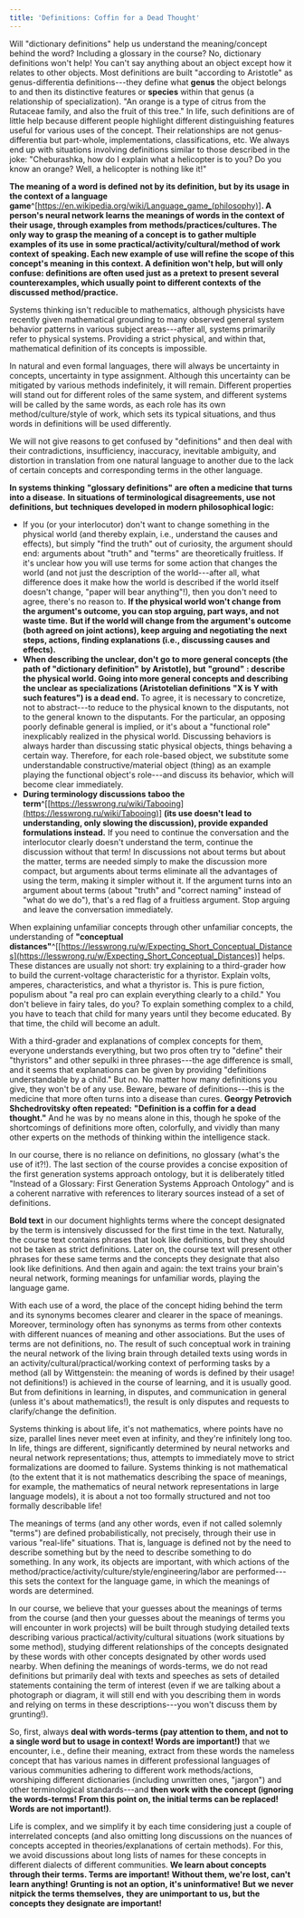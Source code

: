 ```yaml
---
title: 'Definitions: Coffin for a Dead Thought'
---
```


Will "dictionary definitions" help us understand the meaning/concept behind the word? Including a glossary in the course? No, dictionary definitions won't help! You can't say anything about an object except how it relates to other objects. Most definitions are built "according to Aristotle" as genus-differentia definitions---they define what **genus** the object belongs to and then its distinctive features or **species** within that genus (a relationship of specialization). "An orange is a type of citrus from the Rutaceae family, and also the fruit of this tree." In life, such definitions are of little help because different people highlight different distinguishing features useful for various uses of the concept. Their relationships are not genus-differentia but part-whole, implementations, classifications, etc. We always end up with situations involving definitions similar to those described in the joke: "Cheburashka, how do I explain what a helicopter is to you? Do you know an orange? Well, a helicopter is nothing like it!"

**The meaning of a word is defined** **not by its definition, but** **by its usage** **in the context of a language game**^[<https://en.wikipedia.org/wiki/Language_game_(philosophy)>]**. A person's neural network learns the meanings of words in the context of their usage, through examples from** **methods/practices/cultures. The only way to grasp the meaning of a concept is** **to gather multiple examples of its use** **in some practical/activity/cultural/method of work context** **of speaking. Each new example of use will refine the scope of this concept's meaning** **in this context. A definition won't help, but will only confuse: definitions are often used just as a pretext to present several counterexamples, which usually point to different contexts** **of the discussed method/practice.**

Systems thinking isn't reducible to mathematics, although physicists have recently given mathematical grounding to many observed general system behavior patterns in various subject areas---after all, systems primarily refer to physical systems. Providing a strict physical, and within that, mathematical definition of its concepts is impossible.

In natural and even formal languages, there will always be uncertainty in concepts, uncertainty in type assignment. Although this uncertainty can be mitigated by various methods indefinitely, it will remain. Different properties will stand out for different roles of the same system, and different systems will be called by the same words, as each role has its own method/culture/style of work, which sets its typical situations, and thus words in definitions will be used differently.

We will not give reasons to get confused by "definitions" and then deal with their contradictions, insufficiency, inaccuracy, inevitable ambiguity, and distortion in translation from one natural language to another due to the lack of certain concepts and corresponding terms in the other language.

**In systems thinking** **"glossary definitions"** **are often a medicine that turns into a disease.** **In situations of terminological disagreements, use** **not definitions, but** **techniques developed in modern philosophical logic:**

-   If you (or your interlocutor) don't want to change something in the physical world (and thereby explain, i.e., understand the causes and effects), but simply "find the truth" out of curiosity, the argument should end: arguments about "truth" and "terms" are theoretically fruitless. If it's unclear how you will use terms for some action that changes the world (and not just the description of the world---after all, what difference does it make how the world is described if the world itself doesn't change, "paper will bear anything"!), then you don't need to agree, there's no reason to. **If the physical world won't change from the argument's outcome, you can stop arguing, part ways, and not waste time.** **But if the world will change from the argument's outcome (both agreed on joint actions), keep arguing and negotiating the next steps, actions, finding explanations (i.e., discussing causes and effects).**
-   **When describing the unclear, don't go to more general concepts (the path of "dictionary definition"** **by Aristotle), but** **"ground"** **: describe the physical world. Going into more general concepts and describing the unclear as specializations (Aristotelian definitions** **"X is Y with such features") is a dead end.** To agree, it is necessary to concretize, not to abstract---to reduce to the physical known to the disputants, not to the general known to the disputants. For the particular, an opposing poorly definable general is implied, or it's about a "functional role" inexplicably realized in the physical world. Discussing behaviors is always harder than discussing static physical objects, things behaving a certain way. Therefore, for each role-based object, we substitute some understandable constructive/material object (thing) as an example playing the functional object's role---and discuss its behavior, which will become clear immediately.
-   **During terminology discussions** **taboo the term**^[[https://lesswrong.ru/wiki/Tabooing](https://lesswrong.ru/wiki/Tabooing)] **(its use doesn't lead to understanding, only slowing the discussion), provide expanded formulations instead.** If you need to continue the conversation and the interlocutor clearly doesn't understand the term, continue the discussion without that term! In discussions not about terms but about the matter, terms are needed simply to make the discussion more compact, but arguments about terms eliminate all the advantages of using the term, making it simpler without it. If the argument turns into an argument about terms (about "truth" and "correct naming" instead of "what do we do"), that's a red flag of a fruitless argument. Stop arguing and leave the conversation immediately.

When explaining unfamiliar concepts through other unfamiliar concepts, the understanding of **"conceptual distances"**^[[https://lesswrong.ru/w/Expecting_Short_Conceptual_Distances](https://lesswrong.ru/w/Expecting_Short_Conceptual_Distances)] helps. These distances are usually not short: try explaining to a third-grader how to build the current-voltage characteristic for a thyristor. Explain volts, amperes, characteristics, and what a thyristor is. This is pure fiction, populism about "a real pro can explain everything clearly to a child." You don't believe in fairy tales, do you? To explain something complex to a child, you have to teach that child for many years until they become educated. By that time, the child will become an adult.

With a third-grader and explanations of complex concepts for them, everyone understands everything, but two pros often try to "define" their "thyristors" and other sepulki in three phrases---the age difference is small, and it seems that explanations can be given by providing "definitions understandable by a child." But no. No matter how many definitions you give, they won't be of any use. Beware, beware of definitions---this is the medicine that more often turns into a disease than cures. **Georgy Petrovich Shchedrovitsky** **often repeated:** **"Definition is a coffin for a dead thought."** And he was by no means alone in this, though he spoke of the shortcomings of definitions more often, colorfully, and vividly than many other experts on the methods of thinking within the intelligence stack.

In our course, there is no reliance on definitions, no glossary (what's the use of it?!). The last section of the course provides a concise exposition of the first generation systems approach ontology, but it is deliberately titled "Instead of a Glossary: First Generation Systems Approach Ontology" and is a coherent narrative with references to literary sources instead of a set of definitions.

**Bold text** in our document highlights terms where the concept designated by the term is intensively discussed for the first time in the text. Naturally, the course text contains phrases that look like definitions, but they should not be taken as strict definitions. Later on, the course text will present other phrases for these same terms and the concepts they designate that also look like definitions. And then again and again: the text trains your brain's neural network, forming meanings for unfamiliar words, playing the language game.

With each use of a word, the place of the concept hiding behind the term and its synonyms becomes clearer and clearer in the space of meanings. Moreover, terminology often has synonyms as terms from other contexts with different nuances of meaning and other associations. But the uses of terms are not definitions, no. The result of such conceptual work in training the neural network of the living brain through detailed texts using words in an activity/cultural/practical/working context of performing tasks by a method (all by Wittgenstein: the meaning of words is defined by their usage! not definitions!) is achieved in the course of learning, and it is usually good. But from definitions in learning, in disputes, and communication in general (unless it's about mathematics!), the result is only disputes and requests to clarify/change the definition.

Systems thinking is about life, it's not mathematics, where points have no size, parallel lines never meet even at infinity, and they're infinitely long too. In life, things are different, significantly determined by neural networks and neural network representations; thus, attempts to immediately move to strict formalizations are doomed to failure. Systems thinking is not mathematical (to the extent that it is not mathematics describing the space of meanings, for example, the mathematics of neural network representations in large language models), it is about a not too formally structured and not too formally describable life!

The meanings of terms (and any other words, even if not called solemnly "terms") are defined probabilistically, not precisely, through their use in various "real-life" situations. That is, language is defined not by the need to describe something but by the need to describe something to do something. In any work, its objects are important, with which actions of the method/practice/activity/culture/style/engineering/labor are performed---this sets the context for the language game, in which the meanings of words are determined.

In our course, we believe that your guesses about the meanings of terms from the course (and then your guesses about the meanings of terms you will encounter in work projects) will be built through studying detailed texts describing various practical/activity/cultural situations (work situations by some method), studying different relationships of the concepts designated by these words with other concepts designated by other words used nearby. When defining the meanings of words-terms, we do not read definitions but primarily deal with texts and speeches as sets of detailed statements containing the term of interest (even if we are talking about a photograph or diagram, it will still end with you describing them in words and relying on terms in these descriptions---you won't discuss them by grunting!).

So, first, always **deal with words-terms (pay attention to them, and not to a single word but to usage in context! Words are important!)** that we encounter, i.e., define their meaning, extract from these words the nameless concept that has various names in different professional languages of various communities adhering to different work methods/actions, worshiping different dictionaries (including unwritten ones, "jargon") and other terminological standards---and **then work with the concept (ignoring the words-terms!** **From this point on, the initial terms can be replaced!** **Words are not important!)**.

Life is complex, and we simplify it by each time considering just a couple of interrelated concepts (and also omitting long discussions on the nuances of concepts accepted in theories/explanations of certain methods). For this, we avoid discussions about long lists of names for these concepts in different dialects of different communities. **We learn about concepts through their terms. Terms are important!** **Without them, we're lost, can't learn anything!** **Grunting is not an option, it's uninformative!** **But** **we** **never nitpick the terms themselves,** **they are unimportant to us, but the concepts they designate are important!**